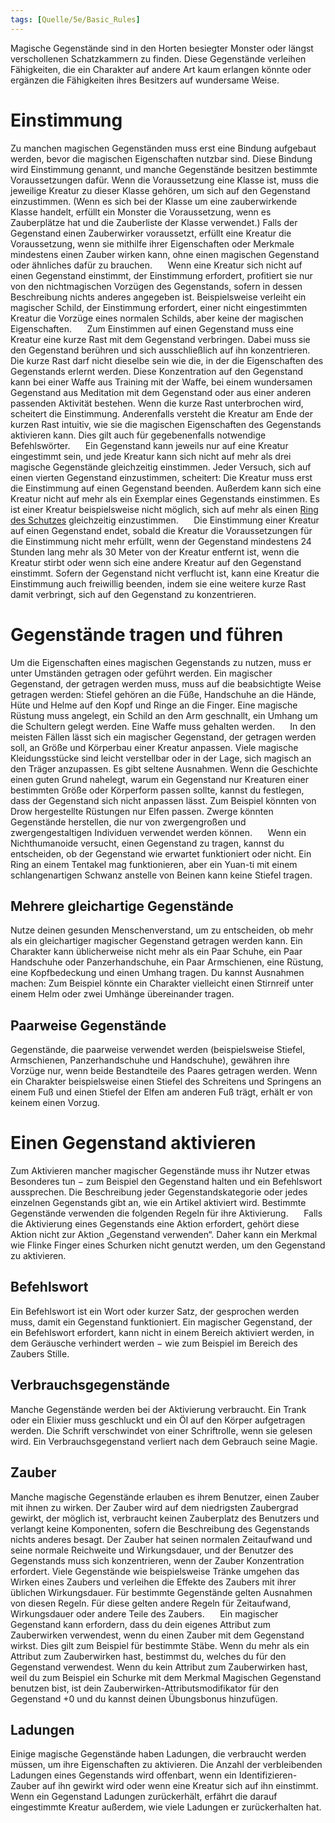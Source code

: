 ```yaml
---
tags: [Quelle/5e/Basic_Rules]
---
```

Magische Gegenstände sind in den Horten besiegter Monster oder längst verschollenen Schatzkammern zu finden. Diese Gegenstände verleihen Fähigkeiten, die ein Charakter auf andere Art kaum erlangen könnte oder ergänzen die Fähigkeiten ihres Besitzers auf wundersame Weise.

# Einstimmung
Zu manchen magischen Gegenständen muss erst eine Bindung aufgebaut werden, bevor die magischen Eigenschaften nutzbar sind. Diese Bindung wird Einstimmung genannt, und manche Gegenstände besitzen bestimmte Voraussetzungen dafür. Wenn die Voraussetzung eine Klasse ist, muss die jeweilige Kreatur zu dieser Klasse gehören, um sich auf den Gegenstand einzustimmen. (Wenn es sich bei der Klasse um eine zauberwirkende Klasse handelt, erfüllt ein Monster die Voraussetzung, wenn es Zauberplätze hat und die Zauberliste der Klasse verwendet.) Falls der Gegenstand einen Zauberwirker voraussetzt, erfüllt eine Kreatur die Voraussetzung, wenn sie mithilfe ihrer Eigenschaften oder Merkmale mindestens einen Zauber wirken kann, ohne einen magischen Gegenstand oder ähnliches dafür zu brauchen.
$\quad$ Wenn eine Kreatur sich nicht auf einen Gegenstand einstimmt, der Einstimmung erfordert, profitiert sie nur von den nichtmagischen Vorzügen des Gegenstands, sofern in dessen Beschreibung nichts anderes angegeben ist. Beispielsweise verleiht ein magischer Schild, der Einstimmung erfordert, einer nicht eingestimmten Kreatur die Vorzüge eines normalen Schilds, aber keine der magischen Eigenschaften.
$\quad$ Zum Einstimmen auf einen Gegenstand muss eine Kreatur eine kurze Rast mit dem Gegenstand verbringen. Dabei muss sie den Gegenstand berühren und sich ausschließlich auf ihn konzentrieren. Die kurze Rast darf nicht dieselbe sein wie die, in der die Eigenschaften des Gegenstands erlernt werden. Diese Konzentration auf den Gegenstand kann bei einer Waffe aus Training mit der Waffe, bei einem wundersamen Gegenstand aus Meditation mit dem Gegenstand oder aus einer anderen passenden Aktivität bestehen. Wenn die kurze Rast unterbrochen wird, scheitert die Einstimmung. Anderenfalls versteht die Kreatur am Ende der kurzen Rast intuitiv, wie sie die magischen Eigenschaften des Gegenstands aktivieren kann. Dies gilt auch für gegebenenfalls notwendige Befehlswörter.
$\quad$ Ein Gegenstand kann jeweils nur auf eine Kreatur eingestimmt sein, und jede Kreatur kann sich nicht auf mehr als drei magische Gegenstände gleichzeitig einstimmen. Jeder Versuch, sich auf einen vierten Gegenstand einzustimmen, scheitert: Die Kreatur muss erst die Einstimmung auf einen Gegenstand beenden. Außerdem kann sich eine Kreatur nicht auf mehr als ein Exemplar eines Gegenstands einstimmen. Es ist einer Kreatur beispielsweise nicht möglich, sich auf mehr als einen [Ring des Schutzes](../../../../05%20-%20Wikipedia/Wikipedia%20der%20Vergessenen%20Reiche/Kompendium/Gegenstände/Ring-des-Schutzes.md) gleichzeitig einzustimmen.
$\quad$ Die Einstimmung einer Kreatur auf einen Gegenstand endet, sobald die Kreatur die Voraussetzungen für die Einstimmung nicht mehr erfüllt, wenn der Gegenstand mindestens 24 Stunden lang mehr als 30 Meter von der Kreatur entfernt ist, wenn die Kreatur stirbt oder wenn sich eine andere Kreatur auf den Gegenstand einstimmt. Sofern der Gegenstand nicht verflucht ist, kann eine Kreatur die Einstimmung auch freiwillig beenden, indem sie eine weitere kurze Rast damit verbringt, sich auf den Gegenstand zu konzentrieren.

# Gegenstände tragen und führen
Um die Eigenschaften eines magischen Gegenstands zu nutzen, muss er unter Umständen getragen oder geführt werden. Ein magischer Gegenstand, der getragen werden muss, muss auf die beabsichtigte Weise getragen werden: Stiefel gehören an die Füße, Handschuhe an die Hände, Hüte und Helme auf den Kopf und Ringe an die Finger. Eine magische Rüstung muss angelegt, ein Schild an den Arm geschnallt, ein Umhang um die Schultern gelegt werden. Eine Waffe muss gehalten werden.
$\quad$ In den meisten Fällen lässt sich ein magischer Gegenstand, der getragen werden soll, an Größe und Körperbau einer Kreatur anpassen. Viele magische Kleidungsstücke sind leicht verstellbar oder in der Lage, sich magisch an den Träger anzupassen. Es gibt seltene Ausnahmen. Wenn die Geschichte einen guten Grund nahelegt, warum ein Gegenstand nur Kreaturen einer bestimmten Größe oder Körperform passen sollte, kannst du festlegen, dass der Gegenstand sich nicht anpassen lässt. Zum Beispiel könnten von Drow hergestellte Rüstungen nur Elfen passen. Zwerge könnten Gegenstände herstellen, die nur von zwergengroßen und zwergengestaltigen Individuen verwendet werden können.
$\quad$ Wenn ein Nichthumanoide versucht, einen Gegenstand zu tragen, kannst du entscheiden, ob der Gegenstand wie erwartet funktioniert oder nicht. Ein Ring an einem Tentakel mag funktionieren, aber ein Yuan-ti mit einem schlangenartigen Schwanz anstelle von Beinen kann keine Stiefel tragen.

## Mehrere gleichartige Gegenstände
Nutze deinen gesunden Menschenverstand, um zu entscheiden, ob mehr als ein gleichartiger magischer Gegenstand getragen werden kann. Ein Charakter kann üblicherweise nicht mehr als ein Paar Schuhe, ein Paar Handschuhe oder Panzerhandschuhe, ein Paar Armschienen, eine Rüstung, eine Kopfbedeckung und einen Umhang tragen. Du kannst Ausnahmen machen: Zum Beispiel könnte ein Charakter vielleicht einen Stirnreif unter einem Helm oder zwei Umhänge übereinander tragen.

## Paarweise Gegenstände
Gegenstände, die paarweise verwendet werden (beispielsweise Stiefel, Armschienen, Panzerhandschuhe und Handschuhe), gewähren ihre Vorzüge nur, wenn beide Bestandteile des Paares getragen werden. Wenn ein Charakter beispielsweise einen Stiefel des Schreitens und Springens an einem Fuß und einen Stiefel der Elfen am anderen Fuß trägt, erhält er von keinem einen Vorzug.

# Einen Gegenstand aktivieren
Zum Aktivieren mancher magischer Gegenstände muss ihr Nutzer etwas Besonderes tun − zum Beispiel den Gegenstand halten und ein Befehlswort aussprechen. Die Beschreibung jeder Gegenstandskategorie oder jedes einzelnen Gegenstands gibt an, wie ein Artikel aktiviert wird. Bestimmte Gegenstände verwenden die folgenden Regeln für ihre Aktivierung.
$\quad$ Falls die Aktivierung eines Gegenstands eine Aktion erfordert, gehört diese Aktion nicht zur Aktion „Gegenstand verwenden“. Daher kann ein Merkmal wie Flinke Finger eines Schurken nicht genutzt werden, um den Gegenstand zu aktivieren.

## Befehlswort
Ein Befehlswort ist ein Wort oder kurzer Satz, der gesprochen werden muss, damit ein Gegenstand funktioniert. Ein magischer Gegenstand, der ein Befehlswort erfordert, kann nicht in einem Bereich aktiviert werden, in dem Geräusche verhindert werden − wie zum Beispiel im Bereich des Zaubers Stille.

## Verbrauchsgegenstände
Manche Gegenstände werden bei der Aktivierung verbraucht. Ein Trank oder ein Elixier muss geschluckt und ein Öl auf den Körper aufgetragen werden. Die Schrift verschwindet von einer Schriftrolle, wenn sie gelesen wird. Ein Verbrauchsgegenstand verliert nach dem Gebrauch seine Magie.

## Zauber
Manche magische Gegenstände erlauben es ihrem Benutzer, einen Zauber mit ihnen zu wirken. Der Zauber wird auf dem niedrigsten Zaubergrad gewirkt, der möglich ist, verbraucht keinen Zauberplatz des Benutzers und verlangt keine Komponenten, sofern die Beschreibung des Gegenstands nichts anderes besagt. Der Zauber hat seinen normalen Zeitaufwand und seine normale Reichweite und Wirkungsdauer, und der Benutzer des Gegenstands muss sich konzentrieren, wenn der Zauber Konzentration erfordert. Viele Gegenstände wie beispielsweise Tränke umgehen das Wirken eines Zaubers und verleihen die Effekte des Zaubers mit ihrer üblichen Wirkungsdauer. Für bestimmte Gegenstände gelten Ausnahmen von diesen Regeln. Für diese gelten andere Regeln für Zeitaufwand, Wirkungsdauer oder andere Teile des Zaubers.
$\quad$ Ein magischer Gegenstand kann erfordern, dass du dein eigenes Attribut zum Zauberwirken verwendest, wenn du einen Zauber mit dem Gegenstand wirkst. Dies gilt zum Beispiel für bestimmte Stäbe. Wenn du mehr als ein Attribut zum Zauberwirken hast, bestimmst du, welches du für den Gegenstand verwendest. Wenn du kein Attribut zum Zauberwirken hast, weil du zum Beispiel ein Schurke mit dem Merkmal Magischen Gegenstand benutzen bist, ist dein Zauberwirken-Attributsmodifikator für den Gegenstand +0 und du kannst deinen Übungsbonus hinzufügen.

## Ladungen
Einige magische Gegenstände haben Ladungen, die verbraucht werden müssen, um ihre Eigenschaften zu aktivieren. Die Anzahl der verbleibenden Ladungen eines Gegenstands wird offenbart, wenn ein Identifizieren-Zauber auf ihn gewirkt wird oder wenn eine Kreatur sich auf ihn einstimmt. Wenn ein Gegenstand Ladungen zurückerhält, erfährt die darauf eingestimmte Kreatur außerdem, wie viele Ladungen er zurückerhalten hat.